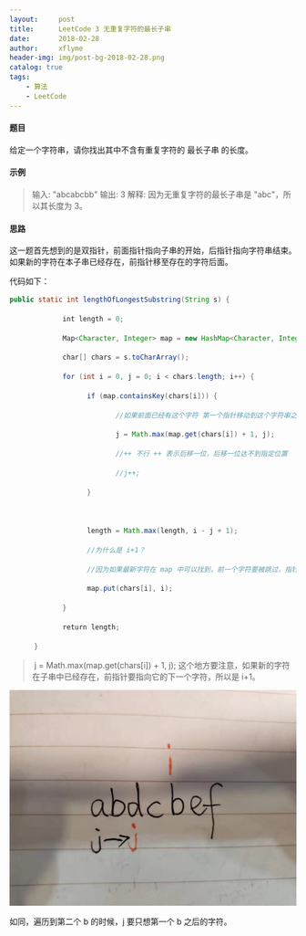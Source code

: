```yaml
---
layout:     post
title:      LeetCode 3 无重复字符的最长子串
date:       2018-02-28
author:     xflyme
header-img: img/post-bg-2018-02-28.png
catalog: true
tags:
    - 算法
    - LeetCode
---
```



#### 题目

给定一个字符串，请你找出其中不含有重复字符的 最长子串 的长度。

#### 示例
> 输入: "abcabcbb" 
   输出: 3 
   解释: 因为无重复字符的最长子串是 "abc"，所以其长度为 3。
   
#### 思路
这一题首先想到的是双指针，前面指针指向子串的开始，后指针指向字符串结束。如果新的字符在本子串已经存在，前指针移至存在的字符后面。

代码如下：
```java
public static int lengthOfLongestSubstring(String s) {

             int length = 0;

             Map<Character, Integer> map = new HashMap<Character, Integer>();

             char[] chars = s.toCharArray();

             for (int i = 0, j = 0; i < chars.length; i++) {

                   if (map.containsKey(chars[i])) {

                          //如果前面已经有这个字符 第一个指针移动到这个字符串之后

                          j = Math.max(map.get(chars[i]) + 1, j);

                          //++ 不行 ++ 表示后移一位，后移一位达不到指定位置

                          //j++;

                   }



                   length = Math.max(length, i - j + 1);

                   //为什么是 i+1？

                   //因为如果最新字符在 map 中可以找到，前一个字符要被跳过，指针指向它的下一位

                   map.put(chars[i], i);

             }

             return length;

      }


```

>  j = Math.max(map.get(chars[i]) + 1, j); 这个地方要注意，如果新的字符在子串中已经存在，前指针要指向它的下一个字符，所以是 i+1。

![avatar](/img/leetcode-3-1.png)

如同，遍历到第二个 b 的时候，j 要只想第一个 b 之后的字符。